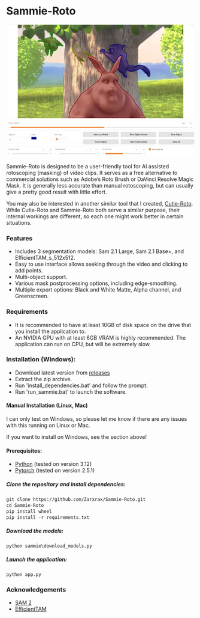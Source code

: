 # Sammie-Roto

![Sammie-Roto screenshot](sammie/sammie_screenshot.webp)

Sammie-Roto is designed to be a user-friendly tool for AI assisted rotoscoping (masking) of video clips. It serves as a free alternative to commercial solutions such as Adobe’s Roto Brush or DaVinci Resolve Magic Mask. It is generally less accurate than manual rotoscoping, but can usually give a pretty good result with little effort.

You may also be interested in another similar tool that I created, [Cutie-Roto](https://github.com/Zarxrax/Cutie-Roto). While Cutie-Roto and Sammie-Roto both serve a similar purpose, their internal workings are different, so each one might work better in certain situations.

### Features
- Includes 3 segmentation models: Sam 2.1 Large, Sam 2.1 Base+, and EfficientTAM_s_512x512.
- Easy to use interface allows seeking through the video and clicking to add points.
- Multi-object support.
- Various mask postprocessing options, including edge-smoothing.
- Multiple export options: Black and White Matte, Alpha channel, and Greenscreen.

### Requirements
- It is recommended to have at least 10GB of disk space on the drive that you install the application to.
- An NVIDIA GPU with at least 6GB VRAM is highly recommended. The application can run on CPU, but will be extremely slow.

### Installation (Windows):
- Download latest version from [releases](https://github.com/Zarxrax/Sammie-Roto/releases)
- Extract the zip archive.
- Run 'install_dependencies.bat' and follow the prompt.
- Run 'run_sammie.bat' to launch the software.

#### Manual Installation (Linux, Mac)
I can only test on Windows, so please let me know if there are any issues with this running on Linux or Mac.

If you want to install on Windows, see the section above!
#### Prerequisites:
* [Python](https://www.python.org/) (tested on version 3.12)
* [Pytorch](https://pytorch.org) (tested on version 2.5.1)

##### Clone the repository and install dependencies:
```
git clone https://github.com/Zarxrax/Sammie-Roto.git
cd Sammie-Roto
pip install wheel
pip install -r requirements.txt
```

##### Download the models:
```
python sammie\download_models.py
```

##### Launch the application:
```
python app.py
```

### Acknowledgements
* [SAM 2](https://github.com/facebookresearch/sam2)
* [EfficientTAM](https://github.com/yformer/EfficientTAM)
